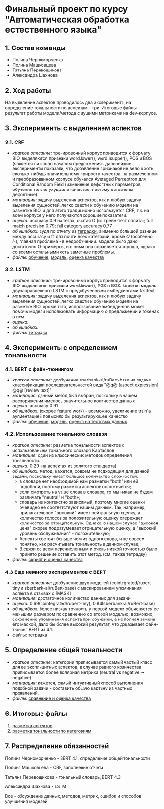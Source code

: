 # Финальный проект по курсу "Автоматическая обработка естественного языка"

## 1. Состав команды

* Полина Черноморченко
* Полина Машковцева
* Татьяна Перевощикова
* Александра Шахнова

## 2. Ход работы

На выделение аспектов проводилось два эксперимента, на определение тональности по аспектам - три. Итоговые файлы - результат работы модели/метода с лушими метриками на dev-корпусе.

## 3. Эксперименты с выделением аспектов

### 3.1. CRF

* *краткое описание:* тренировочный корпус приводится к формату BIO, выделяются признаки word.lower(), word.isupper(), POS и BOS (является ли слово началом предложения). дальнейшие эксперименты показали, что добавление признаков не вело к хоть сколько-нибудь значительному приросту качества. на размеченном и преобразованном корпусе обучался Averaged Perceptron для Conditional Random Field (изменение дефолтных параметров обучения только ухудшало качество, поэтому оставлены дефолтные).
* *мотивация:* задачу выделения аспектов, как и любую задачу выделения сущностей, легко свести к обучению модели на разметке BIO, и для этого традиционно используется CRF, т.к. на всем корпусе у него получаются хорошие показатели.
* *оценка:* accuracy 0.9 на тегах, считая О (из трейн-тест сплита); full match precision 0.79; full category accuracy 0.77
* *об ошибках:* судя по отчету из [тетрадки](https://github.com/pmashkovtseva/hse-4-nlp-final-project/blob/main/aspects/crf/apects_crf_train.ipynb), а именно большой разнице между accuracy и f1 для почти всех категорий, кроме *О* (особенно *I-*), главная проблема - в недообучении. модели было дано достаточно О-примеров, и с ними она справляется хорошо, однако со всеми остальными есть заметные проблемы.
* *файлы:* [обучение](https://github.com/pmashkovtseva/hse-4-nlp-final-project/blob/main/aspects/crf/apects_crf_train.ipynb), [модель](https://github.com/pmashkovtseva/hse-4-nlp-final-project/blob/main/aspects/crf/crf.sav), [оценка качества](https://github.com/pmashkovtseva/hse-4-nlp-final-project/blob/main/aspects/crf/aspects_crf_test.ipynb)

### 3.2. LSTM

* *краткое описание:* тренировочный корпус приводится к формату BIO, выделяются признаки word.lower(), POS и BOS. Берётся модель двунаправленного LSTM с предобученными эмбеддингами fasttext
* *мотивация:* задачу выделения аспектов, как и любую задачу выделения сущностей, легко свести к обучению модели на разметке BIO; кроме того, использование эмбеддингов может помочь модели использовать информацию о предложении и токенах в нем
* *оценка:*
* *об ошибках:*
* *файлы:* [тетрадка](https://github.com/pmashkovtseva/hse-4-nlp-final-project/blob/main/aspects/crf/lstm/aspect.ipynb)

## 4. Эксперименты с определением тональности

### 4.1. BERT с файн-тюнингом

* *краткое описание:* дообучение sberbank-ai/ruBert-base на задаче классификации последовательностей вида "@q@ [aspect expression] @q@ [review text]"
* *мотивация:* данный метод был выбран, поскольку в нашем распоряжении имелось значительное количество данных
* *оценка:* accuracy 0.91
* *об ошибках:* (скорее feature work) - возможно, увеличение train'a аугментацией повысило бы результирующее качество
* *файлы:* [обучение](https://github.com/pmashkovtseva/hse-4-nlp-final-project/blob/main/sentiment/bert/4.1/ab-project-asp-sent-train.ipynb), [модель](https://drive.google.com/drive/folders/1NtrsdLmdyGRZKDeJoTePSX7Fh2bxdw6f), [оценка на тестовых данных](https://github.com/pmashkovtseva/hse-4-nlp-final-project/blob/main/sentiment/bert/4.1/ab_asp_sent_testing.ipynb)

### 4.2. Использование тонального словаря

* *краткое описание:* разметка тональности аспектов с использованием тонального словаря [Картаслов](https://github.com/dkulagin/kartaslov/tree/master/dataset/kartaslovsent)
* *мотивация:* один из классических методов определения тональности.
* *оценка:* 0.29 (на аспектах из золотого стандарта)
* *об ошибках:* метод, кажется, совсем не подходящим для данной задачи, поскольку имеет большое количество сложностей:
    * в словаре нет необходимой нам разметки "both" или ей подобной, поэтому разметка аспектов осложняется;
    * если смотреть на value слова в словаре, то мы никак не будем различать "neutral" и "both»;
    * словарь не контекстно зависимый, поэтому многие оценки очевидно не соответствуют нашим данным. Так, например, прилагательное "высокий" имеет нейтральную оценку, а количество голосов за положительную оценку опережает количество за отрицательную. Однако, в нашем случае "высокая цена" скорее подразумевает отрицательную оценку, а "высокий уровень обслуживания" - положительную;
    * Аспекты состоят больше чем из одного слова, и не совсем понятно, как расчитывать тональность в данном случае;
    * В связи со всем перечисленным и очень низкой точностью было принято решение оставить этот метод.
(см. также тетрадку)
* *файлы:* [скрипт и оценка качества](https://github.com/pmashkovtseva/hse-4-nlp-final-project/blob/main/sentiment/dictionary/kartaslov.ipynb)

### 4.3 Еще немного экспериментов с BERT
* *краткое описание:* дообучение двух моделей (cointegrated/rubert-tiny и sberbank-ai/ruBert-base) с маскированием упоминания аспекта в отзывах с [MASK]
* *мотивация:* достаточное количество данных для задачи
* *оценка:* 0.69(cointegrated/rubert-tiny), 0.84(sberbank-ai/ruBert-base)
* *об ошибках:* более низкая точность у первой модели объясняется ее меньшим размером по сравнению со второй моделью; возможно, сохранение упоминания аспекта при обучении, а не полная замена его маской, дало бы более высокий результат, что доказывает файн-тюнинг BERT из 4.1. 
* файлы: [тетрадка](https://github.com/pmashkovtseva/hse-4-nlp-final-project/blob/main/sentiment/bert/4.2/bert_fn_2models.ipynb)

## 5. Определение общей тональности

* *краткое описание:* категории приписывается самый частый класс для ее эксплицитных аспектов, в случае равного количества приписывается более полярная метрика (neutral vs negative -> negative)
* *мотивация:* кажется, самый интуитивный способ выполнения подобной задачи - составить общую картину из частных проявлений.
* *файлы:* [сравнение и оценка качества](https://github.com/pmashkovtseva/hse-4-nlp-final-project/blob/main/results/ab_cats_count.ipynb)

## 6. Итоговые файлы

1. [разметка аспектов](https://github.com/pmashkovtseva/hse-4-nlp-final-project/blob/main/results/aspects_%D1%81rf.tsv)
2. [разметка тональности по категориям](https://github.com/pmashkovtseva/hse-4-nlp-final-project/blob/main/results/ab_dev_cats.txt)


## 7. Распределение обязанностей

Полина Черноморченко - BERT 4.1, определение общей тональности

Полина Машковцева - CRF, заполнение отчета

Татьяна Перевощикова - тональный словарь, BERT 4.3

Александра Шахнова - LSTM

Все - обсуждение данных, методов, метрик, ошибок и способов улучшения моделей
